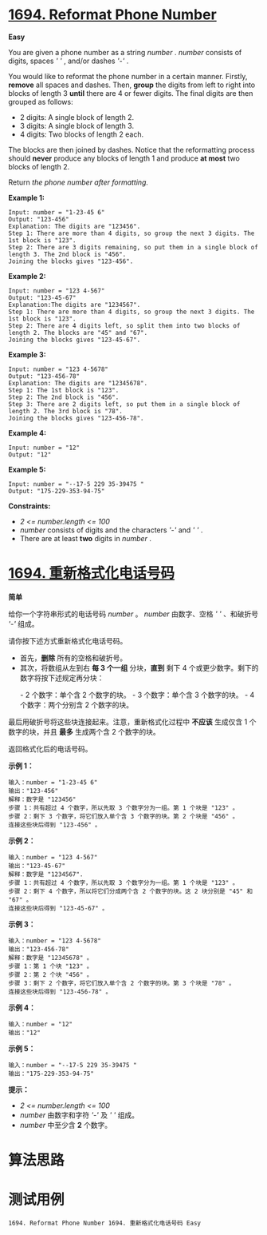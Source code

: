 # [1694. Reformat Phone Number][enTitle]

**Easy**

You are given a phone number as a string  *number* .  *number*  consists of digits, spaces  *' '* , and/or dashes  *'-'* .

You would like to reformat the phone number in a certain manner. Firstly, **remove**  all spaces and dashes. Then, **group**  the digits from left to right into blocks of length 3 **until**  there are 4 or fewer digits. The final digits are then grouped as follows:

- 2 digits: A single block of length 2. 
- 3 digits: A single block of length 3. 
- 4 digits: Two blocks of length 2 each.

The blocks are then joined by dashes. Notice that the reformatting process should **never**  produce any blocks of length 1 and produce **at most**  two blocks of length 2.

Return  *the phone number after formatting.* 



**Example 1:** 

```
Input: number = "1-23-45 6"
Output: "123-456"
Explanation: The digits are "123456".
Step 1: There are more than 4 digits, so group the next 3 digits. The 1st block is "123".
Step 2: There are 3 digits remaining, so put them in a single block of length 3. The 2nd block is "456".
Joining the blocks gives "123-456".

```

**Example 2:** 

```
Input: number = "123 4-567"
Output: "123-45-67"
Explanation:The digits are "1234567".
Step 1: There are more than 4 digits, so group the next 3 digits. The 1st block is "123".
Step 2: There are 4 digits left, so split them into two blocks of length 2. The blocks are "45" and "67".
Joining the blocks gives "123-45-67".

```

**Example 3:** 

```
Input: number = "123 4-5678"
Output: "123-456-78"
Explanation: The digits are "12345678".
Step 1: The 1st block is "123".
Step 2: The 2nd block is "456".
Step 3: There are 2 digits left, so put them in a single block of length 2. The 3rd block is "78".
Joining the blocks gives "123-456-78".

```

**Example 4:** 

```
Input: number = "12"
Output: "12"

```

**Example 5:** 

```
Input: number = "--17-5 229 35-39475 "
Output: "175-229-353-94-75"

```



**Constraints:** 

-  *2 <= number.length <= 100*  
-  *number*  consists of digits and the characters  *'-'*  and  *' '* . 
- There are at least **two**  digits in  *number* .


# [1694. 重新格式化电话号码][cnTitle]

**简单**

给你一个字符串形式的电话号码  *number*  。 *number*  由数字、空格  *' '* 、和破折号  *'-'*  组成。

请你按下述方式重新格式化电话号码。

- 首先，**删除**  所有的空格和破折号。 
- 其次，将数组从左到右 **每 3 个一组**  分块，**直到** 剩下 4 个或更少数字。剩下的数字将按下述规定再分块： 
 <ul> 
  - 2 个数字：单个含 2 个数字的块。 
  - 3 个数字：单个含 3 个数字的块。 
  - 4 个数字：两个分别含 2 个数字的块。 
 </ul> 

最后用破折号将这些块连接起来。注意，重新格式化过程中 **不应该**  生成仅含 1 个数字的块，并且 **最多**  生成两个含 2 个数字的块。

返回格式化后的电话号码。



**示例 1：** 

```
输入：number = "1-23-45 6"
输出："123-456"
解释：数字是 "123456"
步骤 1：共有超过 4 个数字，所以先取 3 个数字分为一组。第 1 个块是 "123" 。
步骤 2：剩下 3 个数字，将它们放入单个含 3 个数字的块。第 2 个块是 "456" 。
连接这些块后得到 "123-456" 。
```

**示例 2：** 

```
输入：number = "123 4-567"
输出："123-45-67"
解释：数字是 "1234567".
步骤 1：共有超过 4 个数字，所以先取 3 个数字分为一组。第 1 个块是 "123" 。
步骤 2：剩下 4 个数字，所以将它们分成两个含 2 个数字的块。这 2 块分别是 "45" 和 "67" 。
连接这些块后得到 "123-45-67" 。

```

**示例 3：** 

```
输入：number = "123 4-5678"
输出："123-456-78"
解释：数字是 "12345678" 。
步骤 1：第 1 个块 "123" 。
步骤 2：第 2 个块 "456" 。
步骤 3：剩下 2 个数字，将它们放入单个含 2 个数字的块。第 3 个块是 "78" 。
连接这些块后得到 "123-456-78" 。
```

**示例 4：** 

```
输入：number = "12"
输出："12"

```

**示例 5：** 

```
输入：number = "--17-5 229 35-39475 "
输出："175-229-353-94-75"

```



**提示：** 

-  *2 <= number.length <= 100*  
-  *number*  由数字和字符  *'-'*  及  *' '*  组成。 
-  *number*  中至少含 **2**  个数字。




# 算法思路

# 测试用例
```
1694. Reformat Phone Number 1694. 重新格式化电话号码 Easy
```

[enTitle]: https://leetcode.com/problems/reformat-phone-number/
[cnTitle]: https://leetcode-cn.com/problems/reformat-phone-number/
